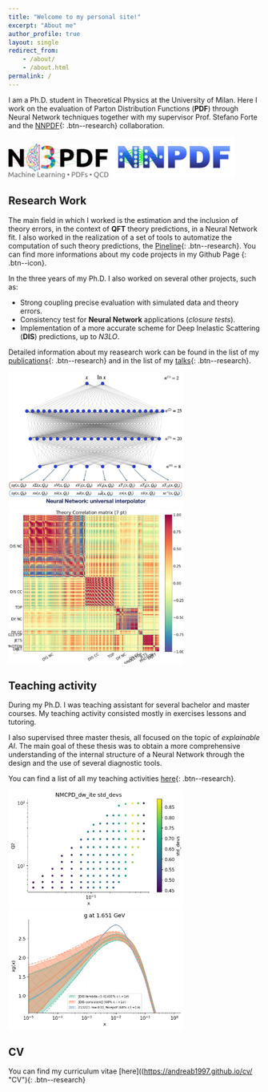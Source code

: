 ```yaml
---
title: "Welcome to my personal site!"
excerpt: "About me"
author_profile: true
layout: single
redirect_from: 
    - /about/
    - /about.html
permalink: /
---
```


I am a Ph.D. student in Theoretical Physics at the University of Milan. Here I work on the evaluation of Parton Distribution Functions (**PDF**) through
Neural Network techniques together with my supervisor Prof. Stefano Forte and the [NNPDF](https://nnpdf.mi.infn.it/){: .btn--research} collaboration. 


<img src="/files/cropped-n3pdflogo_noback.png" alt="drawing" width="200"/>
<img src="/files/LogoNNPDF.png" alt="drawing" width="250"/>


Research Work
-------------
 
The main field in which I worked is the estimation and the inclusion of theory errors, in the context of **QFT** theory predictions, in a Neural Network fit. I also worked in the realization of a set of tools to automatize the computation of such theory predictions, the [Pineline](https://nnpdf.github.io/pineline){: .btn--research}. You can find more informations about my code projects in my Github Page [<i class="fab fa-fw fa-github" width="40" height="40"></i>](https://github.com/andreab1997 "Github page"){: .btn--icon}.

In the three years of my Ph.D. I also worked on several other projects, such as:
* Strong coupling precise evaluation with simulated data and theory errors.
* Consistency test for **Neural Network** applications (*closure tests*).
* Implementation of a more accurate scheme for Deep Inelastic Scattering (**DIS**) predictions, up to *N3LO*.


Detailed information about my reasearch work can be found in the list of my [publications](https://andreab1997.github.io/publications/ "publications"){: .btn--research} and in the list of my [talks](https://andreab1997.github.io/talks/ "talks"){: .btn--research}.

<img src="/files/NN_struct.png" alt="drawing" width="350"/>
<img src="/files/Covmat.png" alt="drawing" width="350"/>

Teaching activity
-----------------

During my Ph.D. I was teaching assistant for several bachelor and master courses. My teaching activity consisted mostly in exercises lessons and tutoring.

I also supervised three master thesis, all focused on the topic of
*explainable AI*. The main goal of these thesis was to obtain a more 
comprehensive understanding of the internal structure of a Neural Network through the design and the use of several diagnostic tools.  

You can find a list of all my teaching activities [here](https://andreab1997.github.io/teaching/ "teaching activity"){: .btn--research}.  

<img src="/files/single_data_point.png" alt="drawing" width="350"/>
<img src="/files/gluon_inc.png" alt="drawing" width="350"/>

CV
---

You can find my curriculum vitae [here]((https://andreab1997.github.io/cv/ "CV"){: .btn--research}

